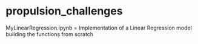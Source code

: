 # propulsion_challenges

MyLinearRegression.ipynb = Implementation of a Linear Regression model building the functions from scratch
